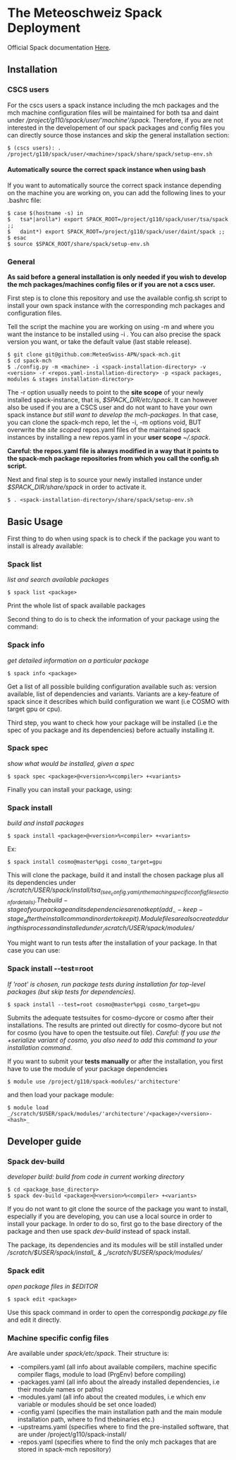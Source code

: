 # The Meteoschweiz Spack Deployment

Official Spack documentation [Here](https://spack.readthedocs.io/en/latest/).

## Installation

### CSCS users

For the cscs users a spack instance including the mch packages and the mch machine configuration files will be maintained for both tsa and daint under _/project/g110/spack/user/'machine'/spack_. Therefore, if you are not interested in the developement of our spack packages and config files you can directly source those instances and skip the general installation section:

  	$ (cscs users): . /project/g110/spack/user/<machine>/spack/share/spack/setup-env.sh
	
#### Automatically source the correct spack instance when using bash

If you want to automatically source the correct spack instance depending on the machine you are working on, you can add the following lines to your .bashrc file:

	$ case $(hostname -s) in
	$ 	tsa*|arolla*) export SPACK_ROOT=/project/g110/spack/user/tsa/spack ;;
	$ 	daint*) export SPACK_ROOT=/project/g110/spack/user/daint/spack ;;
	$ esac
	$ source $SPACK_ROOT/share/spack/setup-env.sh
	
### General

**As said before a general installation is only needed if you wish to develop the mch packages/machines config files or if you are not a cscs user.**

First step is to clone this repository and use the available config.sh script to install your own spack instance with the corresponding mch packages and configuration files. 

Tell the script the machine you are working on using -m <machine> and where you want the instance to be installed using -i <spack-installation-directory>. You can also precise the spack version you want, or take the default value (last stable release). 
		
    $ git clone git@github.com:MeteoSwiss-APN/spack-mch.git
    $ cd spack-mch
    $ ./config.py -m <machine> -i <spack-installation-directory> -v <version> -r <repos.yaml-installation-directory> -p <spack packages, modules & stages installation-directory>
	
The -r option usually needs to point to the **site scope** of your newly installed spack-instance, that is, _$SPACK_DIR/etc/spack_. It can however also be used if you are a CSCS user and do not want to have your own spack instance *but still want to develop the mch-packages*. In that case, you can clone the spack-mch repo, let the -i, -m options void, BUT overwrite the *site scoped* repos.yaml files of the maintained spack instances by installing a new repos.yaml in your **user scope** _~/.spack_.

**Careful: the repos.yaml file is always modified in a way that it points to the spack-mch package repositories from which you call the config.sh script.**

Next and final step is to source your newly installed instance under _$SPACK_DIR/share/spack_ in order to activate it.

    $ . <spack-installation-directory>/share/spack/setup-env.sh

 ## Basic Usage

First thing to do when using spack is to check if the package you want to install is already available:

### Spack list

_list and search available packages_

	$ spack list <package>
	
Print the whole list of spack available packages

Second thing to do is to check the information of your package using the command:

### Spack info

_get detailed information on a particular package_

    $ spack info <package>
  
Get a list of all possible building configuration available such as: version available, list of dependencies and variants. Variants are a key-feature of spack since it describes which build configuration we want (i.e COSMO with target gpu or cpu).

Third step, you want to check how your package will be installed (i.e the spec of you package and its dependencies) before actually installing it.

### Spack spec

_show what would be installed, given a spec_

	$ spack spec <package>@<version>%<compiler> +<variants>
	
Finally you can install your package, using:

### Spack install

_build and install packages_

    $ spack install <package>@<version>%<compiler> +<variants>
 
Ex:
    
    $ spack install cosmo@master%pgi cosmo_target=gpu
    
This will clone the package, build it and install the chosen package plus all its dependencies under _/scratch/$USER/spack/install/tsa_ (see _config.yaml_ in the maching specific config file section for details). The build-stage of your package and its dependencies are not kept (add _--keep-stage_ after the install command in order to keep it). Module files are also created during this process and installed under _/scratch/$USER/spack/modules/_

You might want to run tests after the installation of your package. In that case you can use:

### Spack install --test=root 

_If 'root' is chosen, run package tests during installation for top-level packages (but skip tests for dependencies)._

	$ spack install --test=root cosmo@master%pgi cosmo_target=gpu
	
Submits the adequate testsuites for cosmo-dycore or cosmo after their installations. The results are printed out directly for cosmo-dycore but not for cosmo (you have to open the testsuite.out file). *Careful: If you use the +serialize variant of cosmo, you also need to add this command to your installation command*. 

If you want to submit your **tests manually** or after the installation, you first have to use the module of your package dependencies 

	$ module use /project/g110/spack-modules/'architecture'
	
and then load your package module:

	$ module load _/scratch/$USER/spack/modules/'architecture'/<package>/<version>-<hash>_
	
## Developer guide
	
### Spack dev-build

_developer build: build from code in current working directory_

    $ cd <package_base_directory>
    $ spack dev-build <package>@<version>%<compiler> +<variants>
    
If you do not want to git clone the source of the package you want to install, especially if you are developing, you can use a local source in order to install your package. In order to do so, first go to the base directory of the package and then use spack _dev-build_ instead of spack install.
    
The package, its dependencies and its modules will be still installed under _/scratch/$USER/spack/install_ & _/scratch/$USER/spack/modules/_

### Spack edit

_open package files in $EDITOR_

    $ spack edit <package>

Use this spack command in order to open the correspondig _package.py_ file and edit it directly.

### Machine specific config files

Are available under _spack/etc/spack_. Their structure is:
<ul>
	<li>-compilers.yaml (all info about available compilers, machine specific compiler flags, module to load (PrgEnv) before compiling)</li>
	<li>-packages.yaml (all info about the already installed dependencies, i.e their module names or paths)</li>
	<li>-modules.yaml (all info about the created modules, i.e which env variable or modules should be set once loaded)</li>
	<li>-config.yaml (specifies the main installation path and the main module installation path, where to find thebinaries etc.)</li>
	<li>-upstreams.yaml (specifies where to find the pre-installed software, that are under /project/g110/spack-install/<machine> </li>
	<li>-repos.yaml (specifies where to find the only mch packages that are stored in spack-mch repository)</li>
</ul>
